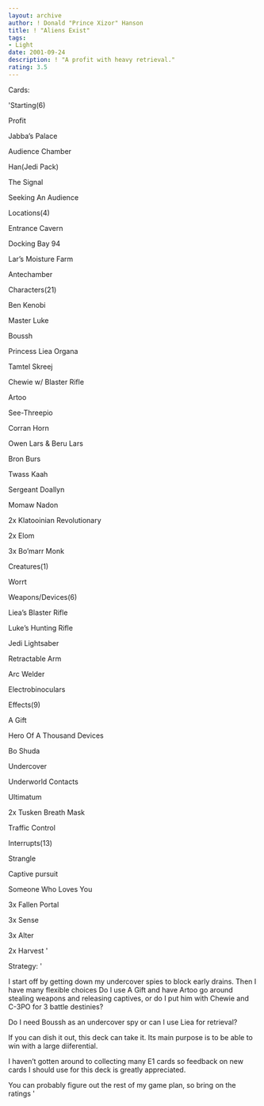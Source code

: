 ```yaml
---
layout: archive
author: ! Donald "Prince Xizor" Hanson
title: ! "Aliens Exist"
tags:
- Light
date: 2001-09-24
description: ! "A profit with heavy retrieval."
rating: 3.5
---
```

Cards: 

'Starting(6)

Profit

Jabba’s Palace

Audience Chamber

Han(Jedi Pack)

The Signal

Seeking An Audience


Locations(4)

Entrance Cavern

Docking Bay 94

Lar’s Moisture Farm

Antechamber


Characters(21)

Ben Kenobi

Master Luke

Boussh

Princess Liea Organa

Tamtel Skreej

Chewie w/ Blaster Rifle

Artoo

See-Threepio

Corran Horn

Owen Lars & Beru Lars

Bron Burs

Twass Kaah

Sergeant Doallyn

Momaw Nadon

2x Klatooinian Revolutionary

2x Elom

3x Bo’marr Monk


Creatures(1)

Worrt


Weapons/Devices(6)

Liea’s Blaster Rifle

Luke’s Hunting Rifle

Jedi Lightsaber

Retractable Arm

Arc Welder

Electrobinoculars


Effects(9)

A Gift

Hero Of A Thousand Devices

Bo Shuda

Undercover

Underworld Contacts

Ultimatum

2x Tusken Breath Mask

Traffic Control


Interrupts(13)

Strangle

Captive pursuit

Someone Who Loves You

3x Fallen Portal

3x Sense

3x Alter

2x Harvest '

Strategy: '

I start off by getting down my undercover spies to block early drains. Then I have many flexible choices Do I use A Gift and have Artoo go around stealing weapons and releasing captives, or do I put him with Chewie and C-3PO for 3 battle destinies?

Do I need Boussh as an undercover spy or can I use Liea for retrieval?

If you can dish it out, this deck can take it. Its main purpose is to be able to win with a large diiferential.

I haven’t gotten around to collecting many E1 cards so feedback on new cards I should use for this deck is greatly appreciated.

You can probably figure out the rest of my game plan, so bring on the ratings '